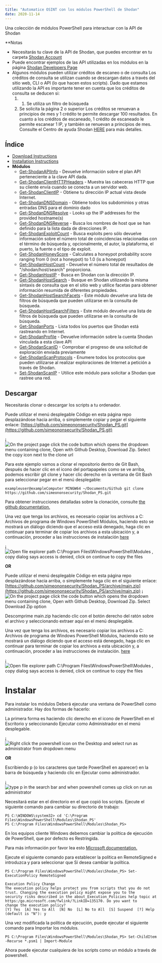 ```yaml
---
title: "Automatice OSINT con los módulos PowerShell de Shodan"
date: 2020-11-14
---
```


Una colección de módulos PowerShell para interactuar con la API de Shodan

**Notas
- Necesitarás tu clave de la API de Shodan, que puedes encontrar en tu carpeta [Shodan Account](https://account.shodan.io/)
- Puede encontrar ejemplos de las API utilizadas en los módulos en la página [Shodan Developers Page](https://developer.shodan.io/api)
- Algunos módulos pueden utilizar créditos de escaneo o de consulta Los créditos de consulta se utilizan cuando se descargan datos a través del sitio web, CLI o API (lo que hacen estos scripts).
  Dado que estamos utilizando la API es importante tener en cuenta que los créditos de consulta se deducen si:
  1.  1. Se utiliza un filtro de búsqueda
  2.  Se solicita la página 2 o superior
      Los créditos se renuevan a principios de mes y 1 crédito te permite descargar 100 resultados.
      En cuanto a los créditos de escaneado, 1 crédito de escaneado le permite escanear 1 IP, y también se renuevan a principios de mes.
      Consulte el Centro de ayuda Shodan [HERE](https://help.shodan.io/the-basics/credit-types-explained) para más detalles.

## Índice
- [Download Instructions](https://github.com/simeononsecurity/Shodan_PS#download)
- [Installation Instructions](https://github.com/simeononsecurity/Shodan_PS#install)
- **Módulos**
  - [Get-ShodanAPIInfo](https://github.com/simeononsecurity/Shodan_PS/tree/main/Get-ShodanAPIInfo) - Devuelve información sobre el plan API perteneciente a la clave API dada.
  - [Get-ShodanClientHTTPHeaders](https://github.com/simeononsecurity/Shodan_PS/tree/main/Get-ShodanClientHTTPHeaders) - Muestra las cabeceras HTTP que su cliente envía cuando se conecta a un servidor web.
  - [Get-ShodanClientIP](https://github.com/simeononsecurity/Shodan_PS/tree/main/Get-ShodanClientIP) - Obtiene tu dirección IP actual vista desde Internet.
  - [Get-ShodanDNSDomain](https://github.com/simeononsecurity/Shodan_PS/tree/main/Get-ShodanDNSDomain) - Obtiene todos los subdominios y otras entradas DNS para el dominio dado
  - [Get-ShodanDNSResolve](https://github.com/simeononsecurity/Shodan_PS/tree/main/Get-ShodanDNSResolve) - Looks up the IP addresses for the provided hostname(s)
  - [Get-ShodanDNSReverse](https://github.com/simeononsecurity/Shodan_PS/tree/main/Get-ShodanDNSReverse) - Busca los nombres de host que se han definido para la lista dada de direcciones IP.
  - [Get-ShodanExploitCount](https://github.com/simeononsecurity/Shodan_PS/tree/main/Get-ShodanExploitCount) - Busca exploits pero sólo devuelve información sobre el número total de coincidencias relacionadas con el término de búsqueda y, opcionalmente, el autor, la plataforma, el puerto, la fuente o el tipo de exploit.
  - [Get-ShodanHoneyScore](https://github.com/simeononsecurity/Shodan_PS/tree/main/Get-ShodanHoneyScore) - Calculates a honeypot probability score ranging from 0 (not a honeypot) to 1.0 (is a honeypot)
  - [Get-ShodanHostCount](https://github.com/simeononsecurity/Shodan_PS/tree/main/Get-ShodanHostCount) - Devuelve el número total de resultados de "/shodan/host/search" proporciona.
  - [Get-ShodanHostIP](https://github.com/simeononsecurity/Shodan_PS/tree/main/Get-ShodanHostIP) - Busca en Shodan con la dirección IP.
  - [Get-ShodanHostSearch](https://github.com/simeononsecurity/Shodan_PS/tree/main/Get-ShodanHostSearch) - Busque en Shodan utilizando la misma sintaxis de consulta que en el sitio web y utilice facetas para obtener información resumida de diferentes propiedades.
  - [Get-ShodanHostSearchFacets](https://github.com/simeononsecurity/Shodan_PS/tree/main/Get-ShodanHostSearchFacets) - Este módulo devuelve una lista de filtros de búsqueda que pueden utilizarse en la consulta de búsqueda.
  - [Get-ShodanHostSearchFilters](https://github.com/simeononsecurity/Shodan_PS/tree/main/Get-ShodanHostSearchFilters) - Este módulo devuelve una lista de filtros de búsqueda que pueden utilizarse en la consulta de búsqueda.
  - [Get-ShodanPorts](https://github.com/simeononsecurity/Shodan_PS/tree/main/Get-ShodanPorts) - Lista todos los puertos que Shodan está rastreando en Internet.
  - [Get-ShodanProfile](https://github.com/simeononsecurity/Shodan_PS/tree/main/Get-ShodanProfile) - Devuelve información sobre la cuenta Shodan vinculada a esta clave API
  - [Get-ShodanScanID](https://github.com/simeononsecurity/Shodan_PS/tree/main/Get-ShodanScanID) - Comprobar el progreso de una solicitud de exploración enviada previamente
  - [Get-ShodanScanProtocols](https://github.com/simeononsecurity/Shodan_PS/tree/main/Get-ShodanScanProtocols) - Enumere todos los protocolos que pueden utilizarse al realizar exploraciones de Internet a petición a través de Shodan.
  - [Set-ShodanScanIP](https://github.com/simeononsecurity/Shodan_PS/tree/main/Set-ShodanScanIP) - Utilice este módulo para solicitar a Shodan que rastree una red.

<a name="Descargar"></a>

## Descargar

Necesitarás clonar o descargar los scripts a tu ordenador.

Puede utilizar el menú desplegable Código en esta página repo desplazándose hacia arriba, o simplemente copiar y pegar el siguiente enlace: [https://github.com/simeononsecurity/Shodan_PS.git](https://github.com/simeononsecurity/Shodan_PS.git)

¡![On the project page click the code button which opens the dropdown menu containing clone, Open with Github Desktop, Download Zip. Select the copy icon next to the clone url](https://github.com/simeononsecurity/Shodan_PS/blob/main/demo/download.gif?raw=true)

Para este ejemplo vamos a clonar el repositorio dentro de Git Bash, después de hacer clic en el icono del portapapeles como se ve arriba, podemos escribir git clone y hacer clic derecho en la ventana de Git Bash para seleccionar pegar en el menú desplegable:

```
exampleuser@exampleComputer MINGW64 ~/Documents/Github git clone https://github.com/simeononsecurity/Shodan_PS.git
```

Para obtener instrucciones detalladas sobre la clonación, consulte [the github documentation.](https://docs.github.com/en/free-pro-team@latest/github/creating-cloning-and-archiving-repositories/cloning-a-repository)

Una vez que tenga los archivos, es necesario copiar los archivos a C: Archivos de programa de Windows PowerShell Módulos, haciendo esto se mostrará un diálogo diciendo que el acceso está denegado, haga clic en continuar para terminar de copiar los archivos a esta ubicación y, a continuación, proceder a las instrucciones de instalación [here](#Install)

¡![Open file explorer path C:\Program Files\WindowsPowerShell\Modules , copy dialog says access is denied, click on continue to copy the files](https://github.com/simeononsecurity/Shodan_PS/blob/main/demo/copyasadmin.png?raw=true)

**OR**

Puede utilizar el menú desplegable Código en esta página repo desplazándose hacia arriba, o simplemente haga clic en el siguiente enlace:
[https://github.com/simeononsecurity/Shodan_PS/archive/main.zip](https://github.com/simeononsecurity/Shodan_PS/archive/main.zip)
¡![On the project page click the code button which opens the dropdown menu containing clone, Open with Github Desktop, Download Zip. Select Download Zip option](https://github.com/simeononsecurity/Shodan_PS/blob/main/demo/downloadzip.gif?raw=true)

Descomprime main.zip haciendo clic con el botón derecho del ratón sobre el archivo y seleccionando extraer aquí en el menú desplegable.

Una vez que tenga los archivos, es necesario copiar los archivos a C: Archivos de programa de Windows PowerShell Módulos, haciendo esto se mostrará un diálogo diciendo que el acceso está denegado, haga clic en continuar para terminar de copiar los archivos a esta ubicación y, a continuación, proceder a las instrucciones de instalación. [here](#Install)

¡![Open file explorer path C:\Program Files\WindowsPowerShell\Modules , copy dialog says access is denied, click on continue to copy the files](https://github.com/simeononsecurity/Shodan_PS/blob/main/demo/copyasadmin.png?raw=true)

# Instalar

<a name="Instalar"></a>

Para instalar los módulos Deberá ejecutar una ventana de PowerShell como administrador.
Hay dos formas de hacerlo:

La primera forma es haciendo clic derecho en el icono de PowerShell en el Escritorio y seleccionando Ejecutar como Administrador en el menú desplegable.

¡![Right click the powershell icon on the Desktop and select run as administrator from dropdown menu](https://github.com/simeononsecurity/Shodan_PS/blob/main/demo/RcRunAsAdmin.gif?raw=true)

**OR**

Escribiendo p (o los caracteres que tarde PowerShell en aparecer) en la barra de búsqueda y haciendo clic en Ejecutar como administrador.

¡![type p in the search bar and when powershell comes up click on run as administrator](https://github.com/simeononsecurity/Shodan_PS/blob/main/demo/SearchBarRunAsAdmin.gif?raw=true)

Necesitará estar en el directorio en el que copió los scripts.
Ejecute el siguiente comando para cambiar su directorio de trabajo:

```
PS C:\WINDOWS\system32> cd 'C:\Program Files\WindowsPowerShell\Modules\Shodan_PS'
PS C:\Program Files\WindowsPowerShell\Modules\Shodan_PS>
```

En los equipos cliente Windows debemos cambiar la política de ejecución de PowerShell, que por defecto es Restringida.

Para más información por favor lea esto [Microsoft documentation.](https:/go.microsoft.com/fwlink/?LinkID=135170)

Ejecute el siguiente comando para establecer la política en RemoteSigned e introduzca y para seleccionar que Sí desea cambiar la política.

```
PS C:\Program Files\WindowsPowerShell\Modules\Shodan_PS> Set-ExecutionPolicy RemoteSigned

Execution Policy Change
The execution policy helps protect you from scripts that you do not trust. Changing the execution policy might expose you to the
security risks described in the about_Execution_Policies help topic at https:/go.microsoft.com/fwlink/?LinkID=135170. Do you want to
change the execution policy?
[Y] Yes  [A] Yes to All  [N] No  [L] No to All  [S] Suspend  [?] Help (default is "N"): y
```

Una vez modificada la política de ejecución, puede ejecutar el siguiente comando para Importar los módulos.

```
PS C:\Program Files\WindowsPowerShell\Modules\Shodan_PS> Set-ChildItem -Recurse *.psm1 | Import-Module
```

Ahora puede ejecutar cualquiera de los scripts como un módulo a través de powershell.
